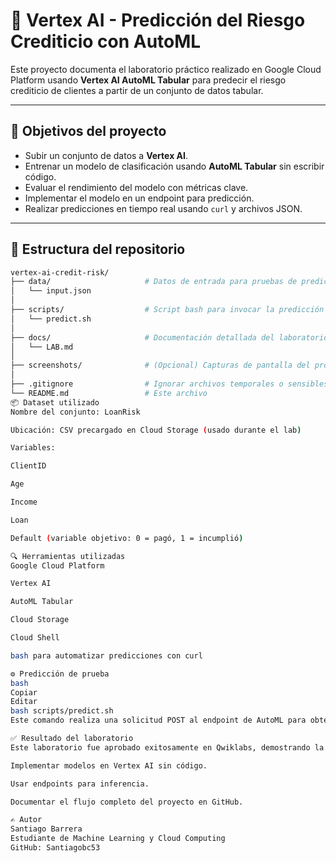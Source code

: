 # 🧠 Vertex AI - Predicción del Riesgo Crediticio con AutoML

Este proyecto documenta el laboratorio práctico realizado en Google Cloud Platform usando **Vertex AI AutoML Tabular** para predecir el riesgo crediticio de clientes a partir de un conjunto de datos tabular.

---

## 🎯 Objetivos del proyecto

- Subir un conjunto de datos a **Vertex AI**.
- Entrenar un modelo de clasificación usando **AutoML Tabular** sin escribir código.
- Evaluar el rendimiento del modelo con métricas clave.
- Implementar el modelo en un endpoint para predicción.
- Realizar predicciones en tiempo real usando `curl` y archivos JSON.

---

## 📁 Estructura del repositorio

```bash
vertex-ai-credit-risk/
├── data/                     # Datos de entrada para pruebas de predicción
│   └── input.json
│
├── scripts/                  # Script bash para invocar la predicción vía curl
│   └── predict.sh
│
├── docs/                     # Documentación detallada del laboratorio paso a paso
│   └── LAB.md
│
├── screenshots/              # (Opcional) Capturas de pantalla del proceso en Vertex AI
│
├── .gitignore                # Ignorar archivos temporales o sensibles
└── README.md                 # Este archivo
📦 Dataset utilizado
Nombre del conjunto: LoanRisk

Ubicación: CSV precargado en Cloud Storage (usado durante el lab)

Variables:

ClientID

Age

Income

Loan

Default (variable objetivo: 0 = pagó, 1 = incumplió)

🔍 Herramientas utilizadas
Google Cloud Platform

Vertex AI

AutoML Tabular

Cloud Storage

Cloud Shell

bash para automatizar predicciones con curl

⚙️ Predicción de prueba
bash
Copiar
Editar
bash scripts/predict.sh
Este comando realiza una solicitud POST al endpoint de AutoML para obtener la probabilidad de incumplimiento de un cliente.

✅ Resultado del laboratorio
Este laboratorio fue aprobado exitosamente en Qwiklabs, demostrando la capacidad para:

Implementar modelos en Vertex AI sin código.

Usar endpoints para inferencia.

Documentar el flujo completo del proyecto en GitHub.

✍️ Autor
Santiago Barrera
Estudiante de Machine Learning y Cloud Computing
GitHub: Santiagobc53